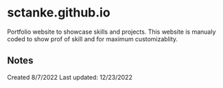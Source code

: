 # sctanke.github.io
Portfolio website to showcase skills and projects. This website is manualy coded to show prof of skill and for maximum customizablity.
## Notes
Created 8/7/2022
Last updated: 12/23/2022